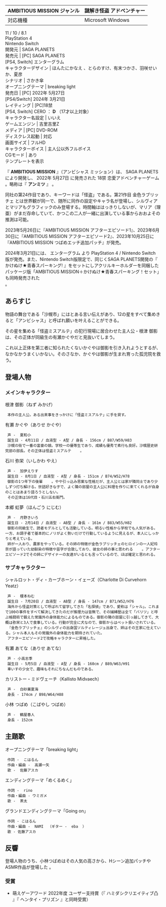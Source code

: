 AMBITIOUS MISSION  ジャンル  |  謎解き怪盗  アドベンチャー   
---|---  
対応機種  |  Microsoft Windows    
11  /  10  /  8.1  
PlayStation 4  
Nintendo Switch  
開発元  |  SAGA PLANETS   
発売元  |  [PC]  SAGA PLANETS    
[PS4, Switch]  エンターグラム  
キャラクターデザイン  |  ほんたにかなえ  、とらのすけ、有末つかさ、羽咲せいか、夏彦   
シナリオ  |  さかき傘   
オープニングテーマ  |  breaking light   
発売日  |  [PC]  2022年  5月27日    
[PS4/Switch]  2024年  3月21日  
レイティング  |  [PC]18禁   
[PS4, Switch]  CERO  ：  **D** （17才以上対象）  
キャラクター名設定  |  いいえ   
ゲームエンジン  |  吉里吉里Z   
メディア  |  [PC]  DVD-ROM   
ディスクレス起動  |  対応   
画面サイズ  |  フルHD   
キャラクターボイス  |  主人公以外フルボイス   
CGモード  |  あり   
テンプレートを表示  
  
『 **AMBITIOUS MISSION** 』（アンビシャス ミッション）は、  SAGA PLANETS  により開発し、  2022年  5月27日
に発売された  18禁  恋愛アドベンチャーゲーム  。略称は『 **アンミツ** 』    。

同社の第24作目であり、キーワードは「怪盗」である。第21作目  金色ラブリッチェ
とは世界観が同一で、随所に同作の設定やキャラ名が登場し、シルヴィアとマリアもグラフィックのみ登場する。時間軸ははっきりしないが、マリア（理亜）がまだ存命していて、かつこの二人が一緒に出演している事からおおよその推測は可能。

2023年5月26日に『AMBITIOUS MISSION アフターエピソード1』、2023年6月30日に『AMBITIOUS MISSION
アフターエピソード2』、2023年10月25日に『AMBITIOUS MISSION つばめエッチ追加パッチ』が発売。

2024年3月21日には、  エンターグラム  より  PlayStation 4  /  Nintendo Switch
版が発売。また、Nintendo Switch版限定で、同じくSAGA PLANETS開発の『  かけぬけ★青春スパーキング!
』をセットにしアクリルキーホルダーを同梱したパッケージ版「AMBITIOUS MISSION＋かけぬけ★青春スパーキング！セット」も同時発売された  
。

##  あらすじ  

物語の舞台である「沙幌市」にはとある言い伝えがあり、12の星をすべて集めきると「アンビシャス」と呼ばれ願いを叶えることができる。

その星を集める「怪盗ミスアルテ」の犯行現場に居合わせた主人公・根津 御影は、その正体が同級生の有瀬かぐやだと見抜いてしまう。

これ以上正体を第三者に知られたくないかぐやは御影を引き入れようとするが、なかなかうまくいかない。そのさなか、かぐやは御影が生まれ育った孤児院を救う。

##  登場人物  

###  メインキャラクター  

根津 御影（ねず みかげ）

     本作の主人公。ある出来事をきっかけに「怪盗ミスアルテ」に手を貸す。 
有瀬 かぐや（ありせ かぐや）

     声 -  夏和小   
     誕生日 - 4月11日 / 血液型 - A型 / 身長 - 156cm / B87/W59/H83 
     沙幌の街で一番の富豪の娘。学校一の優等生であり、成績も優秀で素行も良好。沙幌歴史研究部の部長。その正体は怪盗ミスアルテ    。 
石川 弥栄（いしかわ やえ）

     声 -  加伊えりす   
     誕生日 - 8月1日 / 血液型 - A型 / 身長 - 151cm / B74/W52/H78 
     御影の1つ年下の後輩    。やや引っ込み思案な性格だが、主人公とは家が隣同士であり少しずつ打ち解ける。世話好きな子で、よく隣の部屋の主人公に料理を作りに来てくれるが自身のことはあまり語ろうとしない。 
     その正体は16代目・石川五右衛門。 
本郷 虹夢（ほんごう にじむ）

     声 -  月野きいろ   
     誕生日 - 2月14日 / 血液型 - AB型 / 身長 - 161m / B83/W55/H82 
     御影の同級生で、読者モデルとしても活動している。明るい性格から学校でも人気がある。一方、お調子者で基本的にノリがよく勢いだけで行動しているように見えるが、本人にしっかりと考えている。 
     姉が一人おり、農家をやっている。その姉の特徴が金色ラブリッチェのヒロインの一人妃玲奈が語っていた幼馴染の特徴や苗字が合致しており、彼女の姉の事と思われる    。アフターエピソード2でその姉にデザイナーの友達がいるとも言っているので、ほぼ確定と思われる。 

###  サブキャラクター  

シャルロット・ディ・カーブホーン・イェーズ（Charlotte Di Curvehorn Yeatz）

     声 -  榎本ねむ   
     誕生日 - 7月20日 / 血液型 - AB型 / 身長 - 147cm / B71/W52/H76 
     海外から怪盗対策として呼ばれて留学してきた「名探偵」であり、愛称は「シャル」。これまで100の事件をすべて解決してきたのだが推理力は皆無で、その捕縛歴は全て「バリツ」と呼ぶ格闘術で鍛えた常識外の身体能力によるものである。御影の隣の部屋に引っ越してきて、大概は弥栄と3人で食事している。行動が完全に犬なので、御影からはペット扱いされている。 
     『金色ラブリッチェ』のシルヴィの出身国ソルティレージュ出身で、姉はその王家に仕えている。シャル本人もその常識外の身体能力を期待されていた。 
     アフターエピソード2で攻略キャラクターに昇格した。 
有瀬 あてな（ありせ あてな）

     声 - 小高志季   
     誕生日 - 5月5日 / 血液型 - A型 / 身長 - 160cm / B89/W63/H91 
     車いすの少女で、趣味もそれにちなんだものである。 
カリストー・ミドヴェーチ（Kallisto Midvaech）

     声 -  白砂菓夏海   
     身長 - 174cm / B98/W64/H88 
小林 つばめ（こばやし つばめ）

     声 -  鶴屋春人   
     身長 - 152cm 

##  主題歌  

オープニングテーマ「breaking light」

     作詞 -  こはるん 
     作曲・編曲 -  高瀬一矢 
     歌 -  佐藤アスカ 
エンディングテーマ「めくるめく」

     作詞 -  rino 
     作曲・編曲 - ウミガメ 
     歌 -  茶太 
グランドエンディングテーマ「Going on」

     作詞 - こはるん 
     作曲・編曲 -  NAMI  （ギター -  eba  ） 
     歌 - 佐藤アスカ 

##  反響  

登場人物のうち、小林つばめはその人気の高さから、Hシーン追加パッチやASMR作品が登場した    。

###  受賞  

  * 萌えゲーアワード  2022年度 ユーザー支持賞（『  ハミダシクリエイティブ凸  』『  ヘンタイ・プリズン  』と同時受賞）   

